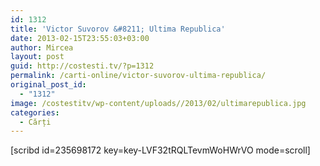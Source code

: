 ```yaml
---
id: 1312
title: 'Victor Suvorov &#8211; Ultima Republica'
date: 2013-02-15T23:55:03+03:00
author: Mircea
layout: post
guid: http://costesti.tv/?p=1312
permalink: /carti-online/victor-suvorov-ultima-republica/
original_post_id:
  - "1312"
image: /costestitv/wp-content/uploads//2013/02/ultimarepublica.jpg
categories:
  - Cărți
---
```

[scribd id=235698172 key=key-LVF32tRQLTevmWoHWrVO mode=scroll]